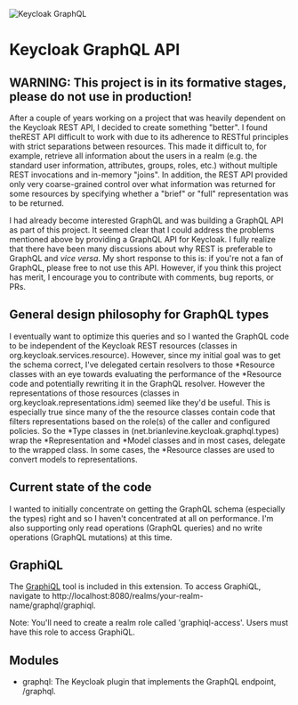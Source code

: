 ![Keycloak GraphQL](https://github.com/blevine/keycloak-graphql/actions/workflows/maven.yml/badge.svg?cache-control=no-cache)
# Keycloak GraphQL API

## WARNING: This project is in its formative stages, please do not use in production!

After a couple of years working on a project that was heavily dependent on the Keycloak REST API, I decided
to create something "better". I found theREST API difficult to work with due to its adherence to
RESTful principles with strict separations between resources. This made it difficult to, for example, 
retrieve all information about the users in a realm (e.g. the standard user information, attributes,
groups, roles, etc.) without multiple REST invocations and in-memory "joins". In addition, the REST API
provided only very coarse-grained control over what information was returned for some resources by
specifying whether a "brief" or "full" representation was to be returned.

I had already become interested GraphQL and was building a GraphQL API as part of this project. It seemed
clear that I could address the problems mentioned above by providing a GraphQL API for Keycloak. I fully
realize that there have been many discussions about why REST is preferable to GraphQL and _vice versa_. My
short response to this is: if you're not a fan of GraphQL, please free to not use this API. However,
if you think this project has merit, I encourage you to contribute with comments, bug reports, or PRs.

## General design philosophy for GraphQL types
I eventually want to optimize this queries and so I wanted the GraphQL code to be independent of the
Keycloak REST resources (classes in org.keycloak.services.resource). However, since my initial goal was to get the
schema correct, I've delegated certain resolvers to those *Resource classes with an eye towards evaluating the performance
of the *Resource code and potentially rewriting it in the GraphQL resolver. However the representations of those resources
(classes in org.keycloak.representations.idm) seemed like they'd be useful. This is
especially true since many of the the resource classes contain code that filters representations
based on the role(s) of the caller and configured policies. So the *Type classes in 
(net.brianlevine.keycloak.graphql.types) wrap the *Representation and *Model classes and in most cases,
delegate to the wrapped class. In some cases, the *Resource classes are used to convert models to representations.

## Current state of the code
I wanted to initially concentrate on getting the GraphQL schema (especially the types) right and
so I haven't concentrated at all on performance. I'm also supporting only read operations
(GraphQL queries) and no write operations (GraphQL mutations) at this time.

## GraphiQL
The [GraphiQL](https://github.com/graphql/graphiql) tool is included in this extension. To access GraphiQL, navigate to
http://localhost:8080/realms/your-realm-name/graphql/graphiql.

Note: You'll need to create a realm role called 'graphiql-access'. Users must have this role to access GraphiQL.

## Modules

- graphql: The Keycloak plugin that implements the GraphQL endpoint,  /graphql.

